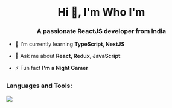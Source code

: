 <h1 align="center">Hi 👋, I'm Who I'm</h1>
<h3 align="center">A passionate ReactJS developer from India</h3>

- 🌱 I’m currently learning **TypeScript, NextJS**

- 💬 Ask me about **React, Redux, JavaScript**

- ⚡ Fun fact **I'm a Night Gamer**


<h3 align="left">Languages and Tools:</h3>

<p align="left">
  <a href="https://skillicons.dev">
    <img src="https://skillicons.dev/icons?i=react,redux,html,css,js,ts,nextjs,nodejs,bitbucket,bootstrap,sass,materialui,mongodb,postman,vite,netlify,notion,discord,opencv,eclipse,figma,git,github&perline=10" />
  </a>
</p>
